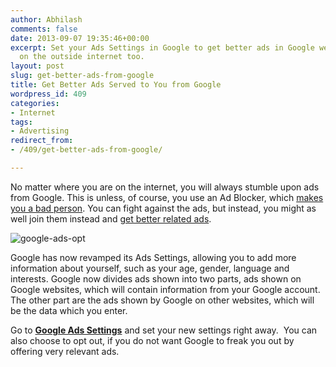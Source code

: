 ```yaml
---
author: Abhilash
comments: false
date: 2013-09-07 19:35:46+00:00
excerpt: Set your Ads Settings in Google to get better ads in Google websites and
  on the outside internet too.
layout: post
slug: get-better-ads-from-google
title: Get Better Ads Served to You from Google
wordpress_id: 409
categories:
- Internet
tags:
- Advertising
redirect_from:
- /409/get-better-ads-from-google/

---
```


No matter where you are on the internet, you will always stumble upon ads from Google. This is unless, of course, you use an Ad Blocker, which [makes you a bad person](http://www.techcovered.org/161/detect-and-block-adblock). You can fight against the ads, but instead, you might as well join them instead and [get better related ads](http://www.techcovered.org/404/websites-share-information-with-google-ads).

![google-ads-opt](https://techcovered.github.io/images/google-ads-opt.png)

Google has now revamped its Ads Settings, allowing you to add more information about yourself, such as your age, gender, language and interests. Google now divides ads shown into two parts, ads shown on Google websites, which will contain information from your Google account. The other part are the ads shown by Google on other websites, which will be the data which you enter.

Go to **[Google Ads Settings](https://www.google.com/settings/u/0/ads)** and set your new settings right away.  You can also choose to opt out, if you do not want Google to freak you out by offering very relevant ads.
